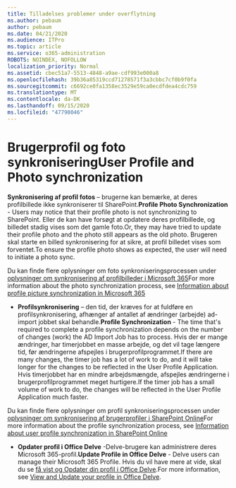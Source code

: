 ```yaml
---
title: Tilladelses problemer under overflytning
ms.author: pebaum
author: pebaum
ms.date: 04/21/2020
ms.audience: ITPro
ms.topic: article
ms.service: o365-administration
ROBOTS: NOINDEX, NOFOLLOW
localization_priority: Normal
ms.assetid: cbec51a7-5513-4848-a9ae-cdf993e000a8
ms.openlocfilehash: 39b36a85319ccd71278571f3a3cbbc7cf0b9f0fa
ms.sourcegitcommit: c6692ce0fa1358ec3529e59ca0ecdfdea4cdc759
ms.translationtype: MT
ms.contentlocale: da-DK
ms.lasthandoff: 09/15/2020
ms.locfileid: "47798046"
---
```

# <a name="user-profile-and-photo-synchronization"></a><span data-ttu-id="f527a-102">Brugerprofil og foto synkronisering</span><span class="sxs-lookup"><span data-stu-id="f527a-102">User Profile and Photo synchronization</span></span>

 <span data-ttu-id="f527a-103">**Synkronisering af profil fotos** – brugerne kan bemærke, at deres profilbillede ikke synkroniserer til SharePoint.</span><span class="sxs-lookup"><span data-stu-id="f527a-103">**Profile Photo Synchronization** - Users may notice that their profile photo is not synchronizing to SharePoint.</span></span> <span data-ttu-id="f527a-104">Eller de kan have forsøgt at opdatere deres profilbillede, og billedet stadig vises som det gamle foto.</span><span class="sxs-lookup"><span data-stu-id="f527a-104">Or, they may have tried to update their profile photo and the photo still appears as the old photo.</span></span> <span data-ttu-id="f527a-105">Brugeren skal starte en billed synkronisering for at sikre, at profil billedet vises som forventet.</span><span class="sxs-lookup"><span data-stu-id="f527a-105">To ensure the profile photo shows as expected, the user will need to initiate a photo sync.</span></span> 
  
<span data-ttu-id="f527a-106">Du kan finde flere oplysninger om foto synkroniseringsprocessen under [oplysninger om synkronisering af profilbilleder i Microsoft 365](https://go.microsoft.com/fwlink/?linkid=2022634)</span><span class="sxs-lookup"><span data-stu-id="f527a-106">For more information about the photo synchronization process, see [Information about profile picture synchronization in Microsoft 365](https://go.microsoft.com/fwlink/?linkid=2022634)</span></span>
  
- <span data-ttu-id="f527a-107">**Profilsynkronisering** – den tid, der kræves for at fuldføre en profilsynkronisering, afhænger af antallet af ændringer (arbejde) ad-import jobbet skal behandle.</span><span class="sxs-lookup"><span data-stu-id="f527a-107">**Profile Synchronization** - The time that's required to complete a profile synchronization depends on the number of changes (work) the AD Import Job has to process.</span></span> <span data-ttu-id="f527a-108">Hvis der er mange ændringer, har timerjobbet en masse arbejde, og det vil tage længere tid, før ændringerne afspejles i brugerprofilprogrammet.</span><span class="sxs-lookup"><span data-stu-id="f527a-108">If there are many changes, the timer job has a lot of work to do, and it will take longer for the changes to be reflected in the User Profile Application.</span></span> <span data-ttu-id="f527a-109">Hvis timerjobbet har en mindre arbejdsmængde, afspejles ændringerne i brugerprofilprogrammet meget hurtigere.</span><span class="sxs-lookup"><span data-stu-id="f527a-109">If the timer job has a small volume of work to do, the changes will be reflected in the User Profile Application much faster.</span></span> 
  
<span data-ttu-id="f527a-110">Du kan finde flere oplysninger om profil synkroniseringsprocessen under [oplysninger om synkronisering af brugerprofiler i SharePoint Online](https://go.microsoft.com/fwlink/?linkid=2022639)</span><span class="sxs-lookup"><span data-stu-id="f527a-110">For more information about the profile synchronization process, see [Information about user profile synchronization in SharePoint Online](https://go.microsoft.com/fwlink/?linkid=2022639)</span></span>
    
- <span data-ttu-id="f527a-111">**Opdater profil i Office Delve** -Delve-brugere kan administrere deres Microsoft 365-profil.</span><span class="sxs-lookup"><span data-stu-id="f527a-111">**Update Profile in Office Delve** - Delve users can manage their Microsoft 365 Profile.</span></span> <span data-ttu-id="f527a-112">Hvis du vil have mere at vide, skal du se [få vist og Opdater din profil i Office Delve](https://support.office.com/article/View-and-update-your-profile-in-Office-Delve-4e84343b-eedf-45a1-aeb9-8627ccca14ba).</span><span class="sxs-lookup"><span data-stu-id="f527a-112">For more information, see [View and Update your profile in Office Delve](https://support.office.com/article/View-and-update-your-profile-in-Office-Delve-4e84343b-eedf-45a1-aeb9-8627ccca14ba).</span></span>
    

